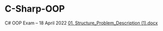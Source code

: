 # C-Sharp-OOP
C# OOP Exam – 18 April 2022
[01. Structure_Problem_Description (1).docx](https://github.com/VasilLozev/C-Sharp-OOP/files/9073265/01.Structure_Problem_Description.1.docx)

